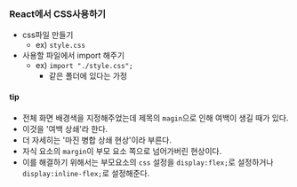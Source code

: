 ### React에서 CSS사용하기
- css파일 만들기
    - ex) `style.css`
- 사용할 파일에서 import 해주기
    - ex) `import "./style.css";`
        - 같은 폴더에 있다는 가정

#### tip
- 전체 화면 배경색을 지정해주었는데 제목의 `magin`으로 인해 여백이 생길 때가 있다.
- 이것을 '여백 상쇄'라 한다. 
- 더 자세히는 '마진 병합 상쇄 현상'이라 부른다.
- 자식 요소의 `margin`이 부모 요소 쪽으로 넘어가버린 현상이다.
- 이를 해결하기 위해서는 부모요소의 `css` 설정을 `display:flex;`로 설정하거나 `display:inline-flex;`로 설정해준다.

